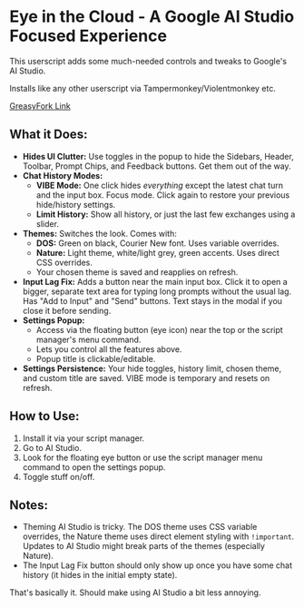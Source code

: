 # Eye in the Cloud - A Google AI Studio Focused Experience

This userscript adds some much-needed controls and tweaks to Google's AI Studio.

Installs like any other userscript via Tampermonkey/Violentmonkey etc. 

[GreasyFork Link](https://greasyfork.org/en/scripts/534885-eye-in-the-cloud-a-google-ai-studio-focused-experience)

## What it Does:

*   **Hides UI Clutter:** Use toggles in the popup to hide the Sidebars, Header, Toolbar, Prompt Chips, and Feedback buttons. Get them out of the way.
*   **Chat History Modes:**
    *   **VIBE Mode:** One click hides *everything* except the latest chat turn and the input box. Focus mode. Click again to restore your previous hide/history settings.
    *   **Limit History:** Show all history, or just the last few exchanges using a slider.
*   **Themes:** Switches the look. Comes with:
    *   **DOS:** Green on black, Courier New font. Uses variable overrides.
    *   **Nature:** Light theme, white/light grey, green accents. Uses direct CSS overrides.
    *   Your chosen theme is saved and reapplies on refresh.
*   **Input Lag Fix:** Adds a button near the main input box. Click it to open a bigger, separate text area for typing long prompts without the usual lag. Has "Add to Input" and "Send" buttons. Text stays in the modal if you close it before sending.
*   **Settings Popup:**
    *   Access via the floating button (eye icon) near the top or the script manager's menu command.
    *   Lets you control all the features above.
    *   Popup title is clickable/editable.
*   **Settings Persistence:** Your hide toggles, history limit, chosen theme, and custom title are saved. VIBE mode is temporary and resets on refresh.

## How to Use:

1.  Install it via your script manager.
2.  Go to AI Studio.
3.  Look for the floating eye button or use the script manager menu command to open the settings popup.
4.  Toggle stuff on/off.

## Notes:

*   Theming AI Studio is tricky. The DOS theme uses CSS variable overrides, the Nature theme uses direct element styling with `!important`. Updates to AI Studio might break parts of the themes (especially Nature).
*   The Input Lag Fix button should only show up once you have some chat history (it hides in the initial empty state).

That's basically it. Should make using AI Studio a bit less annoying.
